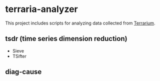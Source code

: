 # terraria-analyzer

This project includes scripts for analyzing data collected from [Terrarium](https://github.com/ai4sre/terraria).

## tsdr (time series dimension reduction)

- Sieve
- TSifter

## diag-cause
